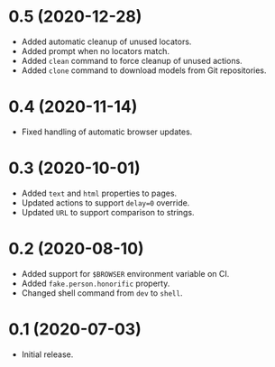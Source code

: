 # 0.5 (2020-12-28)

- Added automatic cleanup of unused locators.
- Added prompt when no locators match.
- Added `clean` command to force cleanup of unused actions.
- Added `clone` command to download models from Git repositories.

# 0.4 (2020-11-14)

- Fixed handling of automatic browser updates.

# 0.3 (2020-10-01)

- Added `text` and `html` properties to pages.
- Updated actions to support `delay=0` override.
- Updated `URL` to support comparison to strings.

# 0.2 (2020-08-10)

- Added support for `$BROWSER` environment variable on CI.
- Added `fake.person.honorific` property.
- Changed shell command from `dev` to `shell`.

# 0.1 (2020-07-03)

- Initial release.
